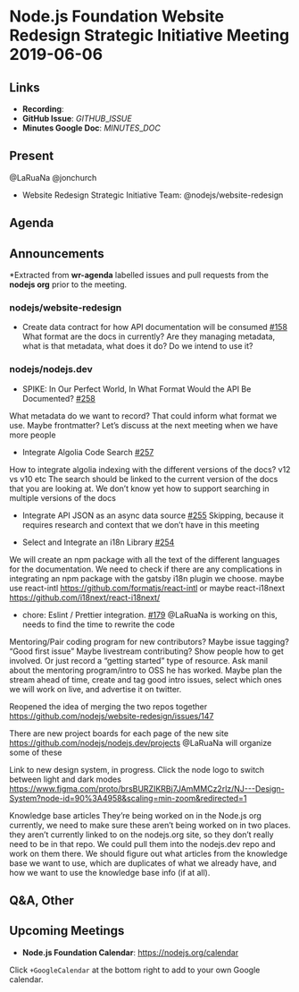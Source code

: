 # Node.js Foundation Website Redesign Strategic Initiative Meeting 2019-06-06

## Links

* **Recording**:
* **GitHub Issue**: $GITHUB\_ISSUE$
* **Minutes Google Doc**: $MINUTES\_DOC$

## Present

@LaRuaNa
@jonchurch

* Website Redesign Strategic Initiative Team: @nodejs/website-redesign

## Agenda

## Announcements

\*Extracted from **wr-agenda** labelled issues and pull requests from the **nodejs org** prior to the meeting.

### nodejs/website-redesign

* Create data contract for how API documentation will be consumed [#158](https://github.com/nodejs/website-redesign/issues/158)
  What format are  the docs in currently? Are they managing metadata, what is that metadata, what does it do? Do we intend to use it?

### nodejs/nodejs.dev

* SPIKE: In Our Perfect World, In What Format Would the API Be Documented? [#258](https://github.com/nodejs/nodejs.dev/issues/258)

What metadata do we want to record? That could inform what format we use. Maybe frontmatter? Let’s discuss at the next meeting when we have more people

* Integrate Algolia Code Search [#257](https://github.com/nodejs/nodejs.dev/issues/257)

How to integrate algolia indexing with the different versions of the docs? v12 vs v10 etc
The search should be linked to the current version of the docs that you are looking at.
We don’t know yet how to support searching in multiple versions of the docs

* Integrate API JSON as an async data source [#255](https://github.com/nodejs/nodejs.dev/issues/255)
  Skipping, because it requires research and context that we don’t have in this meeting

* Select and Integrate an i18n Library [#254](https://github.com/nodejs/nodejs.dev/issues/254)

We will create an npm package with all the text of the different languages for the documentation.
We need to check if there are any complications in integrating an npm package with the gatsby i18n plugin we choose.
maybe use react-intl <https://github.com/formatjs/react-intl>
or maybe react-i18next <https://github.com/i18next/react-i18next/>

* chore: Eslint / Prettier integration. [#179](https://github.com/nodejs/nodejs.dev/pull/179)
  @LaRuaNa is working on this, needs to find the time to rewrite the code

Mentoring/Pair coding program for new contributors?
Maybe issue tagging? “Good first issue”
Maybe livestream contributing? Show people how to get involved. Or just record a “getting started” type of resource.
Ask manil about the mentoring program/intro to OSS he has worked.
Maybe plan the stream ahead of time, create and tag good intro issues, select which ones we will work on live, and advertise it on twitter.

Reopened the idea of merging the two repos together <https://github.com/nodejs/website-redesign/issues/147>

There are new project boards for each page of the new site
<https://github.com/nodejs/nodejs.dev/projects>
@LaRuaNa will organize some of these

Link to new design system, in progress. Click the node logo to switch between light and dark modes
<https://www.figma.com/proto/brsBURZIKRBj7JAmMMCz2rlz/NJ---Design-System?node-id=90%3A4958&scaling=min-zoom&redirected=1>

Knowledge base articles
They’re being worked on in the Node.js org currently, we need to make sure these aren’t being worked on in two places. they aren’t currently linked to on the nodejs.org site, so they don’t really need to be in that repo.
We could pull them into the nodejs.dev repo and work on them there.
We should figure out what articles from the knowledge base we want to use, which are duplicates of what we already have, and how we want to use the knowledge base info (if at all).

## Q\&A, Other

## Upcoming Meetings

* **Node.js Foundation Calendar**: <https://nodejs.org/calendar>

Click `+GoogleCalendar` at the bottom right to add to your own Google calendar.
